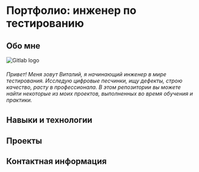 <h1>Портфолио: инженер по тестированию</h1>
<h2>Обо мне</h2> 

![Gitlab logo]([https://upload.wikimedia.org/wikipedia/commons/thumb/1/18/GitLab_Logo.svg/1200px-GitLab_Logo.svg.png](https://camo.githubusercontent.com/d3359cb00ab0b5ed8f2e1fe3fceb4fbaf3b614340f8c0db99c17b9f50b351770/68747470733a2f2f656d6f6a69732e736c61636b6d6f6a69732e636f6d2f656d6f6a69732f696d616765732f313533313834393433302f343234362f626c6f622d73756e676c61737365732e6769663f31353331383439343330))

<h6>Привет! Меня зовут Виталий, я начинающий инженер в мире тестирования. Исследую цифровые песчинки, ищу дефекты, строю качество, расту в профессионала.  В этом репозитории вы можете найти некоторые из моих проектов, выполненных во время обучения и практики.</h6>
<h2>Навыки и технологии</h2>


<h2>Проекты</h2>

<h2>Контактная информация</h2>
